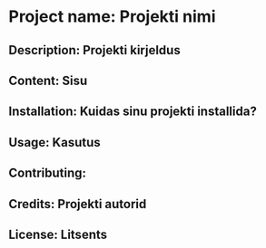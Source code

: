 # Project name: Projekti nimi

## Description: Projekti kirjeldus

## Content: Sisu

## Installation: Kuidas sinu projekti installida?

## Usage: Kasutus

## Contributing: 

## Credits: Projekti autorid

## License: Litsents